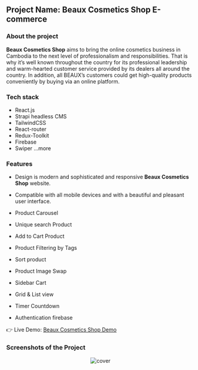 ## Project Name: Beaux Cosmetics Shop E-commerce
### About the project
**Beaux Cosmetics Shop** aims to bring the online cosmetics business in Cambodia to the next level of professionalism and responsibilities. That is why it’s well known throughout the country for its professional leadership and warm-hearted customer service provided by its dealers all around the country. In addition, all BEAUX’s customers could get high-quality products conveniently by buying via an online platform. 

### Tech stack
- React.js
- Strapi headless CMS
- TailwindCSS
- React-router
- Redux-Toolkit
- Firebase
- Swiper
...more

### Features
- Design is modern and sophisticated and responsive **Beaux Cosmetics Shop** website.
- Compatible with all mobile devices and with a beautiful and pleasant user interface.

- Product Carousel
- Unique search Product
- Add to Cart Product
- Product Filtering by Tags
- Sort product
- Product Image Swap
- Sidebar Cart
- Grid & List view
- Timer Countdown
- Authentication firebase

👉 Live Demo: <a href='https://beaux-cosmetic-shop.vercel.app/'>Beaux Cosmetics Shop Demo</a>

### Screenshots of the Project

<div align='center'>
  <img src='./src/assets/images/cover-1.png' alt="cover"/>
</div>

<!-- <div align='center'>
  <img src='./src/assets/images/details.png' alt="cover"/>
</div> -->

<!-- <div align='center'>
  <img src='./src/assets/images/explore.png' alt="cover"/>
</div> -->

<!-- <div align='center'>
  <img src='./src/assets/images/search.png' alt="cover"/>
</div> -->

<!-- <div align="left">

  <h2 align="center">Gymate - React Fitness Exercises Application</h2>

  - Includes: choose exercises categories and specific muscle groups
  - Includes: browse more than 1000 exercises
  - Includes: exercises pagination .

  <a href="https://codewithsadee.github.io/fitlife/"><strong>➥ Live Demo</strong></a>

</div>

<br />

### Demo Screeshots

![Fitlife Desktop Demo](./readme-images/desktop.png "Desktop Demo") -->
